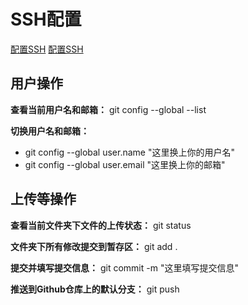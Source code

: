 # SSH配置
[配置SSH](https://www.cnblogs.com/jiangfengtomhuo/p/8243001.html)
[配置SSH](https://blog.csdn.net/lqlqlq007/article/details/78983879)

## 用户操作
**查看当前用户名和邮箱：** git config --global --list <br>

**切换用户名和邮箱：**<br>
 - git config --global user.name "这里换上你的用户名"<br>
 - git config --global user.email "这里换上你的邮箱" <br>


## 上传等操作
**查看当前文件夹下文件的上传状态：** git status <br>

**文件夹下所有修改提交到暂存区：** git add . <br>

**提交并填写提交信息：** git commit -m "这里填写提交信息" <br>

**推送到Github仓库上的默认分支：** git push <br>

